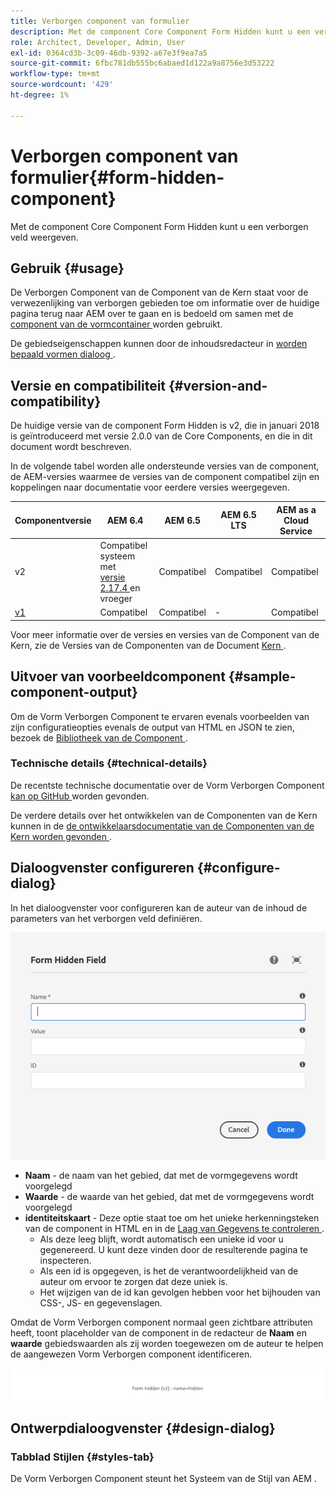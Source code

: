 ```yaml
---
title: Verborgen component van formulier
description: Met de component Core Component Form Hidden kunt u een verborgen veld weergeven.
role: Architect, Developer, Admin, User
exl-id: 0364cd3b-3c09-46db-9392-a67e3f9ea7a5
source-git-commit: 6fbc781db555bc6abaed1d122a9a8756e3d53222
workflow-type: tm+mt
source-wordcount: '429'
ht-degree: 1%

---
```


# Verborgen component van formulier{#form-hidden-component}

Met de component Core Component Form Hidden kunt u een verborgen veld weergeven.

## Gebruik {#usage}

De Verborgen Component van de Component van de Kern staat voor de verwezenlijking van verborgen gebieden toe om informatie over de huidige pagina terug naar AEM over te gaan en is bedoeld om samen met de [ component van de vormcontainer ](form-container.md) worden gebruikt.

De gebiedseigenschappen kunnen door de inhoudsredacteur in [ worden bepaald vormen dialoog ](form-hidden.md).

## Versie en compatibiliteit {#version-and-compatibility}

De huidige versie van de component Form Hidden is v2, die in januari 2018 is geïntroduceerd met versie 2.0.0 van de Core Components, en die in dit document wordt beschreven.

In de volgende tabel worden alle ondersteunde versies van de component, de AEM-versies waarmee de versies van de component compatibel zijn en koppelingen naar documentatie voor eerdere versies weergegeven.

| Componentversie | AEM 6.4 | AEM 6.5 | AEM 6.5 LTS | AEM as a Cloud Service |
|--- |--- |--- |---|---|
| v2 | Compatibel systeem met <br>[ versie 2.17.4 ](/help/versions.md) en vroeger | Compatibel | Compatibel | Compatibel |
| [ v1 ](/help/components/v1/form-hidden-v1.md) | Compatibel | Compatibel | - | Compatibel |

Voor meer informatie over de versies en versies van de Component van de Kern, zie de Versies van de Componenten van de Document [ Kern ](/help/versions.md).

## Uitvoer van voorbeeldcomponent {#sample-component-output}

Om de Vorm Verborgen Component te ervaren evenals voorbeelden van zijn configuratieopties evenals de output van HTML en JSON te zien, bezoek de [ Bibliotheek van de Component ](https://adobe.com/go/aem_cmp_library_form_hidden).

### Technische details {#technical-details}

De recentste technische documentatie over de Vorm Verborgen Component [ kan op GitHub ](https://adobe.com/go/aem_cmp_tech_form_hidden_v2) worden gevonden.

De verdere details over het ontwikkelen van de Componenten van de Kern kunnen in de [ de ontwikkelaarsdocumentatie van de Componenten van de Kern worden gevonden ](/help/developing/overview.md).

## Dialoogvenster configureren {#configure-dialog}

In het dialoogvenster voor configureren kan de auteur van de inhoud de parameters van het verborgen veld definiëren.

![ Verborgen vorm geeft dialoog uit ](/help/assets/form-hidden-edit.png)

* **Naam** - de naam van het gebied, dat met de vormgegevens wordt voorgelegd
* **Waarde** - de waarde van het gebied, dat met de vormgegevens wordt voorgelegd
* **identiteitskaart** - Deze optie staat toe om het unieke herkenningsteken van de component in HTML en in de [ Laag van Gegevens te controleren ](/help/developing/data-layer/overview.md).
   * Als deze leeg blijft, wordt automatisch een unieke id voor u gegenereerd. U kunt deze vinden door de resulterende pagina te inspecteren.
   * Als een id is opgegeven, is het de verantwoordelijkheid van de auteur om ervoor te zorgen dat deze uniek is.
   * Het wijzigen van de id kan gevolgen hebben voor het bijhouden van CSS-, JS- en gegevenslagen.

Omdat de Vorm Verborgen component normaal geen zichtbare attributen heeft, toont placeholder van de component in de redacteur de **Naam** en **waarde** gebiedswaarden als zij worden toegewezen om de auteur te helpen de aangewezen Vorm Verborgen component identificeren.

![ Voorbeeld van Vorm Verborgen Component ](/help/assets/form-hidden-example.png)

## Ontwerpdialoogvenster {#design-dialog}

### Tabblad Stijlen {#styles-tab}

De Vorm Verborgen Component steunt het Systeem van de Stijl van AEM [ ](/help/get-started/authoring.md#component-styling).
